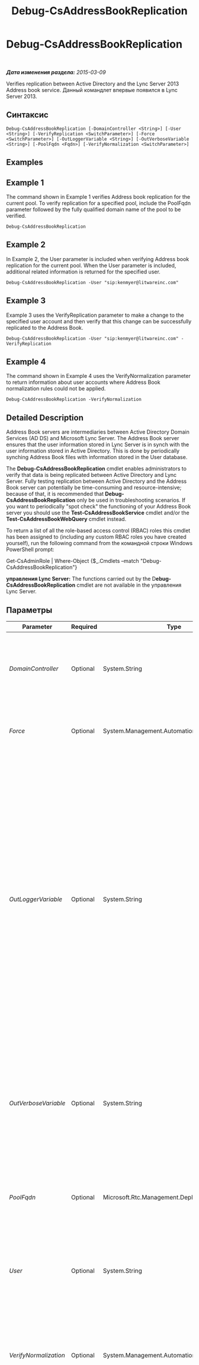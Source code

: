 ﻿---
title: Debug-CsAddressBookReplication
TOCTitle: Debug-CsAddressBookReplication
ms:assetid: c138f274-7a1f-4074-b6a2-548274af5199
ms:mtpsurl: https://technet.microsoft.com/ru-ru/library/JJ205232(v=OCS.15)
ms:contentKeyID: 49311048
ms.date: 05/19/2016
mtps_version: v=OCS.15
ms.translationtype: HT
---

# Debug-CsAddressBookReplication

 

_**Дата изменения раздела:** 2015-03-09_

Verifies replication between Active Directory and the Lync Server 2013 Address book service. Данный командлет впервые появился в Lync Server 2013.

## Синтаксис

    Debug-CsAddressBookReplication [-DomainController <String>] [-User <String>] [-VerifyReplication <SwitchParameter>] [-Force <SwitchParameter>] [-OutLoggerVariable <String>] [-OutVerboseVariable <String>] [-PoolFqdn <Fqdn>] [-VerifyNormalization <SwitchParameter>]

## Examples

## Example 1

The command shown in Example 1 verifies Address book replication for the current pool. To verify replication for a specified pool, include the PoolFqdn parameter followed by the fully qualified domain name of the pool to be verified.

    Debug-CsAddressBookReplication

## Example 2

In Example 2, the User parameter is included when verifying Address book replication for the current pool. When the User parameter is included, additional related information is returned for the specified user.

    Debug-CsAddressBookReplication -User "sip:kenmyer@litwareinc.com"

## Example 3

Example 3 uses the VerifyReplication parameter to make a change to the specified user account and then verify that this change can be successfully replicated to the Address Book.

    Debug-CsAddressBookReplication -User "sip:kenmyer@litwareinc.com" -VerifyReplication 

## Example 4

The command shown in Example 4 uses the VerifyNormalization parameter to return information about user accounts where Address Book normalization rules could not be applied.

    Debug-CsAddressBookReplication -VerifyNormalization

## Detailed Description

Address Book servers are intermediaries between Active Directory Domain Services (AD DS) and Microsoft Lync Server. The Address Book server ensures that the user information stored in Lync Server is in synch with the user information stored in Active Directory. This is done by periodically synching Address Book files with information stored in the User database.

The **Debug-CsAddressBookReplication** cmdlet enables administrators to verify that data is being replicated between Active Directory and Lync Server. Fully testing replication between Active Directory and the Address Book server can potentially be time-consuming and resource-intensive; because of that, it is recommended that **Debug-CsAddressBookReplication** only be used in troubleshooting scenarios. If you want to periodically "spot check" the functioning of your Address Book server you should use the **Test-CsAddressBookService** cmdlet and/or the **Test-CsAddressBookWebQuery** cmdlet instead.

To return a list of all the role-based access control (RBAC) roles this cmdlet has been assigned to (including any custom RBAC roles you have created yourself), run the following command from the командной строки Windows PowerShell prompt:

Get-CsAdminRole | Where-Object {$\_.Cmdlets –match "Debug-CsAddressBookReplication"}

**управления Lync Server:** The functions carried out by the D**ebug-CsAddressBookReplication** cmdlet are not available in the управления Lync Server.

## Параметры


<table>
<colgroup>
<col style="width: 25%" />
<col style="width: 25%" />
<col style="width: 25%" />
<col style="width: 25%" />
</colgroup>
<thead>
<tr class="header">
<th>Parameter</th>
<th>Required</th>
<th>Type</th>
<th>Description</th>
</tr>
</thead>
<tbody>
<tr class="odd">
<td><p><em>DomainController</em></p></td>
<td><p>Optional</p></td>
<td><p>System.String</p></td>
<td><p>Enables you to specify a domain controller to connect to when verifying Address book replication. If this parameter is not included then the cmdlet will use the first available domain controller.</p></td>
</tr>
<tr class="even">
<td><p><em>Force</em></p></td>
<td><p>Optional</p></td>
<td><p>System.Management.Automation.SwitchParameter</p></td>
<td><p>Suppresses the display of any non-fatal error message that might occur when running the command.</p></td>
</tr>
<tr class="odd">
<td><p><em>OutLoggerVariable</em></p></td>
<td><p>Optional</p></td>
<td><p>System.String</p></td>
<td><p>When present, detailed output from running the cmdlet will be stored in the specified variable. This variable includes a pair of methods – ToHTML and ToXML – that can then be used to save that output to either an HTML or an XML file.</p>
<p>To store output in a logger variable named $TestOutput use the following syntax:</p>
<p>-OutLoggerVariable TestOutput</p>
<p>Note: Do not prepend a $ character when specifying the variable name.</p>
<p>To save the information stored in the logger variable to an HTML file, use a command similar to this:</p>
<p>$TestOutput.ToHTML() &gt; C:\Logs\TestOutput.html</p>
<p>To save the information stored in the logger variable to an XML file, use a command similar to this:</p>
<p>$TestOutput.ToXML() &gt; C:\Logs\TestOutput.xml</p></td>
</tr>
<tr class="even">
<td><p><em>OutVerboseVariable</em></p></td>
<td><p>Optional</p></td>
<td><p>System.String</p></td>
<td><p>When present, detailed output from running the cmdlet will be stored in the specified variable. For example, to store output in a variable named $TestOutput use the following syntax</p>
<p>-OutVerboseVariable TestOutput</p>
<p>Do not prepend a $ character when specifying the variable name.</p></td>
</tr>
<tr class="odd">
<td><p><em>PoolFqdn</em></p></td>
<td><p>Optional</p></td>
<td><p>Microsoft.Rtc.Management.Deploy.Fqdn</p></td>
<td><p>Fully qualified domain name of the pool being checked. If this parameter is not included then the <strong>Debug-CsAddressBookReplication</strong> cmdlet will verify the current pool.</p></td>
</tr>
<tr class="even">
<td><p><em>User</em></p></td>
<td><p>Optional</p></td>
<td><p>System.String</p></td>
<td><p>When included, returns detailed replication information for the specified user accounts. The user account to be verified can be specified by using the user’s SIP address, email address, or SamAccountName.</p></td>
</tr>
<tr class="odd">
<td><p><em>VerifyNormalization</em></p></td>
<td><p>Optional</p></td>
<td><p>System.Management.Automation.SwitchParameter</p></td>
<td><p>If specified, detailed information will be returned for any user accounts where Address book normalization failed. Normalization rules are used to convert phone numbers to the E.164 format used by Lync Server 2013.</p></td>
</tr>
<tr class="even">
<td><p><em>VerifyReplication</em></p></td>
<td><p>Optional</p></td>
<td><p>System.Management.Automation.SwitchParameter</p></td>
<td><p>When specified, the <strong>Debug-CsAddressBookReplication</strong> cmdlet will modify the specified user account in Active Directory and then verify that the changes are replicated to the Address book. Note that the user account modification is for testing purposes only, and will not actually change the property values of that account.</p></td>
</tr>
</tbody>
</table>


## Input Types

None. The **Debug-CsAddressBookReplication** cmdlet does not accept pipelined input.

## Return Types

The **Debug-CsAddressBookReplication** cmdlet returns instances of the Microsoft.Rtc.SyntheticTransactions.Activities.Database.AddressBookReplicationTaskOutput object.

## См. также

#### Другие ресурсы

[Test-CsAddressBookService](test-csaddressbookservice.md)  
[Test-CsAddressBookWebQuery](test-csaddressbookwebquery.md)

